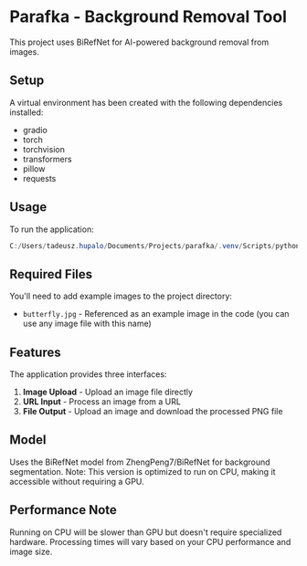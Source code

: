 # Parafka - Background Removal Tool

This project uses BiRefNet for AI-powered background removal from images.

## Setup

A virtual environment has been created with the following dependencies installed:
- gradio
- torch
- torchvision 
- transformers
- pillow
- requests

## Usage

To run the application:

```powershell
C:/Users/tadeusz.hupalo/Documents/Projects/parafka/.venv/Scripts/python.exe init.py
```

## Required Files

You'll need to add example images to the project directory:
- `butterfly.jpg` - Referenced as an example image in the code (you can use any image file with this name)

## Features

The application provides three interfaces:
1. **Image Upload** - Upload an image file directly
2. **URL Input** - Process an image from a URL
3. **File Output** - Upload an image and download the processed PNG file

## Model

Uses the BiRefNet model from ZhengPeng7/BiRefNet for background segmentation.
Note: This version is optimized to run on CPU, making it accessible without requiring a GPU.

## Performance Note

Running on CPU will be slower than GPU but doesn't require specialized hardware. Processing times will vary based on your CPU performance and image size.

